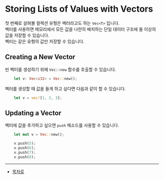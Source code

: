# Storing Lists of Values with Vectors

첫 번째로 살펴볼 컬렉션 유형은 벡터라고도 하는 `Vec<T>` 입니다.  
벡터를 사용하면 메모리에서 모든 값을 나란히 배치하는 단일 데이터 구조에 둘 이상의 값을 저장할 수 있습니다.  
벡터는 같은 유형의 값만 저장할 수 있습니다.

## Creating a New Vector

빈 벡터를 생성하기 위헤 `Vec::new` 함수를 호출할 수 있습니다.

```rust
    let v: Vec<i32> = Vec::new();
```

벡터를 생성할 때 값을 들게 하고 싶다면 다음과 같이 할 수 있습니다.

```rust
    let v = vec![1, 2, 3];
```

## Updating a Vector

벡터에 값을 추가하고 싶으면 `push` 메소드를 사용할 수 있습니다.  

```rust
    let mut v = Vec::new();

    v.push(5);
    v.push(6);
    v.push(7);
    v.push(8);
```



---

* [목차로](../../README.md)
